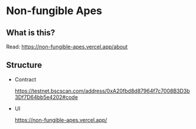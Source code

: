 # Non-fungible Apes


## What is this?

Read: https://non-fungible-apes.vercel.app/about

## Structure

- Contract
  
  https://testnet.bscscan.com/address/0xA20fbd8d87964f7c7008B3D3b3Df7D64bb5e4202#code
  
- UI

  https://non-fungible-apes.vercel.app/
  
